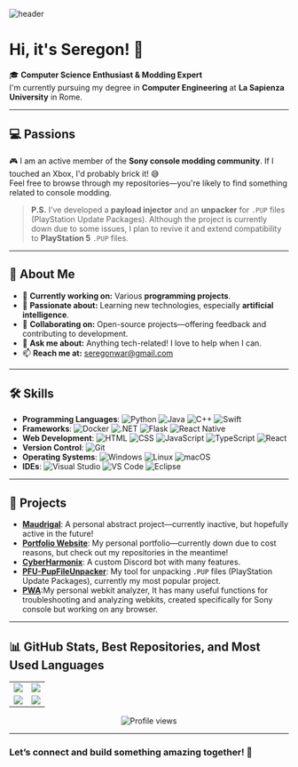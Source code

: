 ![header](https://capsule-render.vercel.app/api?type=waving&color=0:ffffff,100:000000,50:f39c12&height=200&section=header&text=Seregon&fontSize=90&fontColor=ffffff&animation=fadeIn&fontAlignY=45&rotate=0)




# Hi, it's Seregon! 👋

🎓 **Computer Science Enthusiast & Modding Expert**  
I'm currently pursuing my degree in **Computer Engineering** at **La Sapienza University** in Rome.

---

## 💻 Passions

🎮 I am an active member of the **Sony console modding community**. If I touched an Xbox, I'd probably brick it! 😅  
Feel free to browse through my repositories—you're likely to find something related to console modding.

> **P.S.** I’ve developed a **payload injector** and an **unpacker** for `.PUP` files (PlayStation Update Packages). Although the project is currently down due to some issues, I plan to revive it and extend compatibility to **PlayStation 5** `.PUP` files.

---

## 🚀 About Me

- 🔭 **Currently working on:** Various **programming projects**.
- 🌱 **Passionate about:** Learning new technologies, especially **artificial intelligence**.
- 👯 **Collaborating on:** Open-source projects—offering feedback and contributing to development.
- 💬 **Ask me about:** Anything tech-related! I love to help when I can.
- 📫 **Reach me at:** [seregonwar@gmail.com](mailto:seregonwar@gmail.com)

---

## 🛠️ Skills

- **Programming Languages**: ![Python](https://img.shields.io/badge/-Python-000?style=flat&logo=python) ![Java](https://img.shields.io/badge/-Java-000?style=flat&logo=java) ![C++](https://img.shields.io/badge/-C++-000?style=flat&logo=cplusplus) ![Swift](https://img.shields.io/badge/-Swift-000?style=flat&logo=swift)
- **Frameworks**: ![Docker](https://img.shields.io/badge/-Docker-000?style=flat&logo=docker) ![.NET](https://img.shields.io/badge/-.NET-000?style=flat&logo=dotnet) ![Flask](https://img.shields.io/badge/-Flask-000?style=flat&logo=flask) ![React Native](https://img.shields.io/badge/-React%20Native-000?style=flat&logo=react)
- **Web Development**: ![HTML](https://img.shields.io/badge/-HTML-000?style=flat&logo=html5) ![CSS](https://img.shields.io/badge/-CSS-000?style=flat&logo=css3) ![JavaScript](https://img.shields.io/badge/-JavaScript-000?style=flat&logo=javascript) ![TypeScript](https://img.shields.io/badge/-TypeScript-000?style=flat&logo=typescript) ![React](https://img.shields.io/badge/-React-000?style=flat&logo=react)
- **Version Control**: ![Git](https://img.shields.io/badge/-Git-000?style=flat&logo=git)
- **Operating Systems**: ![Windows](https://img.shields.io/badge/-Windows-000?style=flat&logo=windows) ![Linux](https://img.shields.io/badge/-Linux-000?style=flat&logo=linux) ![macOS](https://img.shields.io/badge/-macOS-000?style=flat&logo=apple)
- **IDEs**: ![Visual Studio](https://img.shields.io/badge/-Visual%20Studio-000?style=flat&logo=visualstudio) ![VS Code](https://img.shields.io/badge/-VS%20Code-000?style=flat&logo=visualstudiocode) ![Eclipse](https://img.shields.io/badge/-Eclipse-000?style=flat&logo=eclipse)

---

## 🔧 Projects

- **[Maudrigal](https://www.maudrigal.com)**: A personal abstract project—currently inactive, but hopefully active in the future!
- **[Portfolio Website](https://www.seregon.com)**: My personal portfolio—currently down due to cost reasons, but check out my repositories in the meantime!
- **[CyberHarmonix](https://github.com/seregonwar/CyberHarmonix)**: A custom Discord bot with many features.
- **[PFU-PupFileUnpacker](https://github.com/seregonwar/PFU-PupFileUnpacker)**: My tool for unpacking `.PUP` files (PlayStation Update Packages), currently my most popular project.
- **[PWA](https://github.com/seregonwar/PWA)**:My personal webkit analyzer, It has many useful functions for troubleshooting and analyzing webkits, created specifically for Sony console but working on any browser.
---

## 📊 GitHub Stats, Best Repositories, and Most Used Languages

<div align="center">

  <table>
    <tr>
      <td>
        <img src="https://github-readme-stats.vercel.app/api?username=seregonwar&show_icons=true&theme=highcontrast&hide_border=true&border_radius=10&card_width=400" />
      </td>
      <td>
        <img src="https://my-stats-43gk.vercel.app/api/top-langs/?username=seregonwar&hide=html,scss,css&langs_count=8&layout=compact&theme=highcontrast&hide_border=true&border_radius=10&card_width=400" />
      </td>
    </tr>
    <tr>
      <td>
        <img src="https://github-readme-stats.vercel.app/api/pin/?username=seregonwar&repo=APFU-PupFileUnziper&theme=highcontrast&hide_border=true&border_radius=10&card_width=400" />
      </td>
      <td>
        <img src="https://streak-stats.demolab.com?user=seregonwar&theme=highcontrast&hide_border=true&border_radius=10&card_width=400" />
      </td>
    </tr>
  </table>

  <img src="https://komarev.com/ghpvc/?username=seregonwar&style=for-the-badge&color=yellow" alt="Profile views"/> 

</div>

---

### Let’s connect and build something amazing together! 🚀
